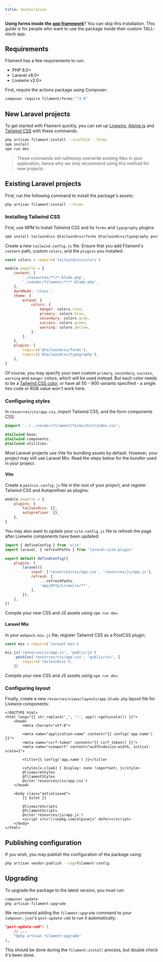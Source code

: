 ```yaml
---
title: Installation
---
```


**Using forms inside the [app framework](../app)**? You can skip this installation. This guide is for people who want to use the package inside their custom TALL-stack app.

## Requirements

Filament has a few requirements to run:

- PHP 8.0+
- Laravel v8.0+
- Livewire v2.0+

First, require the actions package using Composer:

```bash
composer require filament/forms:"^3.0"
```

## New Laravel projects

To get started with Filament quickly, you can set up [Livewire](https://laravel-livewire.com), [Alpine.js](https://alpinejs.dev) and [Tailwind CSS](https://tailwindcss.com) with these commands:

```bash
php artisan filament:install --scaffold --forms
npm install
npm run dev
```

> These commands will ruthlessly overwrite existing files in your application, hence why we only recommend using this method for new projects.

## Existing Laravel projects

First, run the following command to install the package's assets:

```bash
php artisan filament:install --forms
```

### Installing Tailwind CSS

First, use NPM to install Tailwind CSS and its `forms` and `typography` plugins:

```bash
npm install tailwindcss @tailwindcss/forms @tailwindcss/typography postcss --save-dev
```

Create a new `tailwind.config.js` file. Ensure that you add Filament's `content` path, custom `colors`, and the `plugins` you installed:

```js
const colors = require('tailwindcss/colors')

module.exports = {
    content: [
        './resources/**/*.blade.php',
        './vendor/filament/**/*.blade.php',
    ],
    darkMode: 'class',
    theme: {
        extend: {
            colors: {
                danger: colors.rose,
                primary: colors.blue,
                secondary: colors.gray,
                success: colors.green,
                warning: colors.yellow,
            },
        },
    },
    plugins: [
        require('@tailwindcss/forms'),
        require('@tailwindcss/typography'),
    ],
}
```

Of course, you may specify your own custom `primary`, `secondary`, `success`, `warning` and `danger` colors, which will be used instead. But each color needs to be a [Tailwind CSS color](https://tailwindcss.com/docs/customizing-colors#color-palette-reference), or have all 50 - 900 variants specified - a single hex code or RGB value won't work here.

### Configuring styles

In `resources/css/app.css`, import Tailwind CSS, and the form components CSS:

```css
@import '../../vendor/filament/forms/dist/index.css';

@tailwind base;
@tailwind components;
@tailwind utilities;
```

Most Laravel projects use Vite for bundling assets by default. However, your project may still use Laravel Mix. Read the steps below for the bundler used in your project.

#### Vite

Create a `postcss.config.js` file in the root of your project, and register Tailwind CSS and Autoprefixer as plugins:

```js
module.exports = {
    plugins: {
        tailwindcss: {},
        autoprefixer: {},
    },
}
```

You may also want to update your `vite.config.js` file to refresh the page after Livewire components have been updated:

```js
import { defineConfig } from 'vite'
import laravel, { refreshPaths } from 'laravel-vite-plugin'

export default defineConfig({
    plugins: [
        laravel({
            input: ['resources/css/app.css', 'resources/js/app.js'],
            refresh: [
                ...refreshPaths,
                'app/Http/Livewire/**',
            ],
        }),
    ],
})
```

Compile your new CSS and JS assets using `npm run dev`.

#### Laravel Mix

In your `webpack.mix.js` file, register Tailwind CSS as a PostCSS plugin:

```js
const mix = require('laravel-mix')

mix.js('resources/js/app.js', 'public/js')
    .postCss('resources/css/app.css', 'public/css', [
        require('tailwindcss'),
    ])
```

Compile your new CSS and JS assets using `npm run dev`.

### Configuring layout

Finally, create a new `resources/views/layouts/app.blade.php` layout file for Livewire components:

```blade
<!DOCTYPE html>
<html lang="{{ str_replace('_', '-', app()->getLocale()) }}">
    <head>
        <meta charset="utf-8">

        <meta name="application-name" content="{{ config('app.name') }}">
        <meta name="csrf-token" content="{{ csrf_token() }}">
        <meta name="viewport" content="width=device-width, initial-scale=1">

        <title>{{ config('app.name') }}</title>

        <style>[x-cloak] { display: none !important; }</style>
        @livewireStyles
        @filamentStyles
        @vite('resources/css/app.css')
    </head>

    <body class="antialiased">
        {{ $slot }}

        @livewireScripts
        @filamentScripts
        @vite('resources/js/app.js')
        <script src="//unpkg.com/alpinejs" defer></script>
    </body>
</html>
```

## Publishing configuration

If you wish, you may publish the configuration of the package using:

```bash
php artisan vendor:publish --tag=filament-config
```

## Upgrading

To upgrade the package to the latest version, you must run:

```bash
composer update
php artisan filament:upgrade
```

We recommend adding the `filament:upgrade` command to your `composer.json`'s `post-update-cmd` to run it automatically:

```json
"post-update-cmd": [
    // ...
    "@php artisan filament:upgrade"
],
```

This should be done during the `filament:install` process, but double check it's been done.
